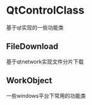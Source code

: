 # QtControlClass
基于qt实现的一些功能类

## FileDownload
基于qtnetwork实现文件分片下载

## WorkObject
一些windows平台下常用的功能类

